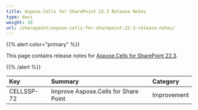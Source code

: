 ```yaml
---
title: Aspose.Cells for SharePoint 22.3 Release Notes
type: docs
weight: 10
url: /sharepoint/aspose-cells-for-sharepoint-22-3-release-notes/
---
```


{{% alert color="primary" %}} 

This page contains release notes for [Aspose.Cells for SharePoint 22.3](https://downloads.aspose.com/cells/sharepoint/new-releases/aspose.cells-for-sharepoint-22.3/).

{{% /alert %}} 

|**Key**|**Summary**|**Category**|
| :- | :- | :- |
|CELLSSP-72|Improve Aspose.Cells for Share Point|Improvement|

